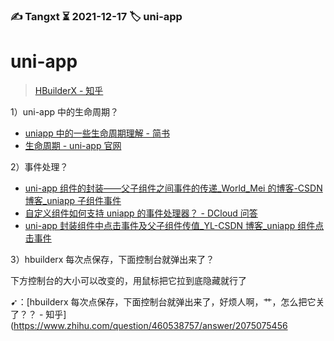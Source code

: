 ### ✍️ Tangxt ⏳ 2021-12-17 🏷️ uni-app

# uni-app

> [HBuilderX - 知乎](https://www.zhihu.com/topic/20746230/hot)

1）uni-app 中的生命周期？

- [uniapp 中的一些生命周期理解 - 简书](https://www.jianshu.com/p/0366b9bc9a15)
- [生命周期 - uni-app 官网](https://uniapp.dcloud.io/collocation/frame/lifecycle?id=%e7%bb%84%e4%bb%b6%e7%94%9f%e5%91%bd%e5%91%a8%e6%9c%9f)

2）事件处理？

- [uni-app 组件的封装——父子组件之间事件的传递_World_Mei 的博客-CSDN 博客_uniapp 子组件事件](https://blog.csdn.net/World_Mei/article/details/105847761)
- [自定义组件如何支持 uniapp 的事件处理器？ - DCloud 问答](https://ask.dcloud.net.cn/question/114803)
- [uni-app 封装组件中点击事件及父子组件传值_YL-CSDN 博客_uniapp 组件点击事件](https://blog.csdn.net/qq_32195805/article/details/112471259)

3）hbuilderx 每次点保存，下面控制台就弹出来了？

下方控制台的大小可以改变的，用鼠标把它拉到底隐藏就行了

➹：[hbuilderx 每次点保存，下面控制台就弹出来了，好烦人啊，艹，怎么把它关了？？ - 知乎](https://www.zhihu.com/question/460538757/answer/2075075456
